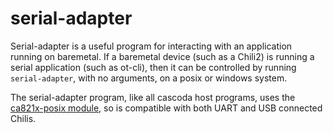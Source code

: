 # serial-adapter

Serial-adapter is a useful program for interacting with an application running on baremetal. If a baremetal device (such as a Chili2) is running a serial application (such as ot-cli), then it can be controlled by running ``serial-adapter``, with no arguments, on a posix or windows system.

The serial-adapter program, like all cascoda host programs, uses the [ca821x-posix module](../../ca821x-posix/README.md), so is compatible with both UART and USB connected Chilis.
